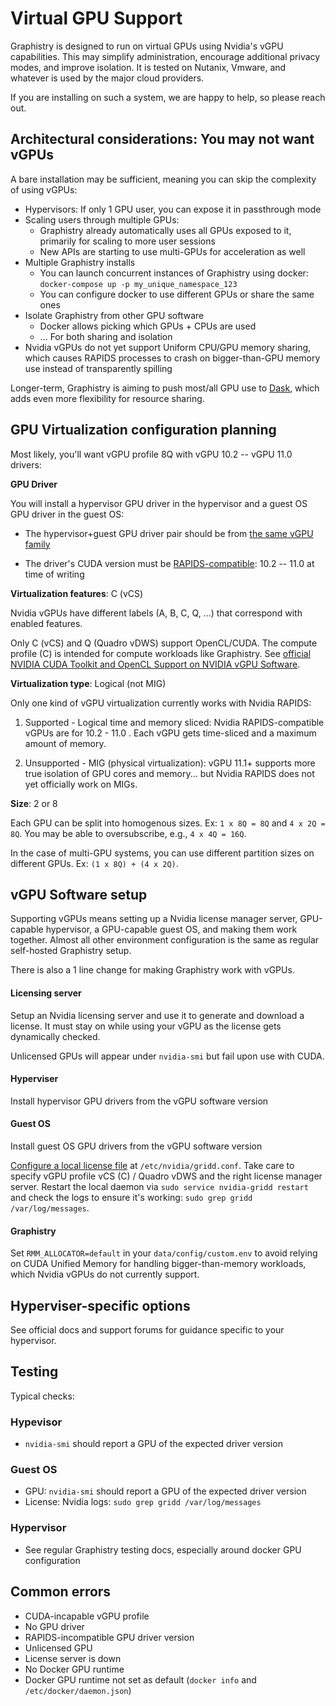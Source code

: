 # Virtual GPU Support

Graphistry is designed to run on virtual GPUs using Nvidia's vGPU capabilities. This may simplify administration, encourage additional privacy modes, and improve isolation. It is tested on Nutanix, Vmware, and whatever is used by the major cloud providers.

If you are installing on such a system, we are happy to help, so please reach out.

## Architectural considerations: You may not want vGPUs

A bare installation may be sufficient, meaning you can skip the complexity of using vGPUs:

* Hypervisors: If only 1 GPU user, you can expose it in passthrough mode
* Scaling users through multiple GPUs:
  * Graphistry already automatically uses all GPUs exposed to it, primarily for scaling to more user sessions
  * New APIs are starting to use multi-GPUs for acceleration as well
* Multiple Graphistry installs
  * You can launch concurrent instances of Graphistry using docker: `docker-compose up -p my_unique_namespace_123`
  * You can configure docker to use different GPUs or share the same ones
* Isolate Graphistry from other GPU software
  * Docker allows picking which GPUs + CPUs are used
  * ... For both sharing and isolation
* Nvidia vGPUs do not yet support Uniform CPU/GPU memory sharing, which causes RAPIDS processes to crash on bigger-than-GPU memory use instead of transparently spilling

Longer-term, Graphistry is aiming to push most/all GPU use to [Dask](https://docs.dask.org/en/latest/gpu.html), which adds even more flexibility for resource sharing.

## GPU Virtualization configuration planning

Most likely, you'll want vGPU profile 8Q with vGPU 10.2 -- vGPU 11.0 drivers:

**GPU Driver**

You will install a hypervisor GPU driver in the hypervisor and a guest OS GPU driver in the guest OS:

* The hypervisor+guest GPU driver pair should be from [the same vGPU family](https://docs.nvidia.com/grid/index.html)

* The driver's CUDA version must be [RAPIDS-compatible](https://rapids.ai/start.html): 10.2 -- 11.0 at time of writing

**Virtualization features**: C (vCS)

Nvidia vGPUs have different labels (A, B, C, Q, ...) that correspond with enabled features.

Only C (vCS) and Q (Quadro vDWS) support OpenCL/CUDA. The compute profile (C) is intended for compute workloads like Graphistry. See [official NVIDIA CUDA Toolkit and OpenCL Support on NVIDIA vGPU Software](https://docs.nvidia.com/grid/latest/grid-vgpu-user-guide/index.html#cuda-open-cl-support-vgpu).

**Virtualization type**: Logical (not MIG)

Only one kind of vGPU virtualization currently works with Nvidia RAPIDS:

1. Supported - Logical time and memory sliced: Nvidia RAPIDS-compatible vGPUs are for 10.2 - 11.0 . Each vGPU gets time-sliced and a maximum amount of memory.

2. Unsupported - MIG (physical virtualization): vGPU 11.1+ supports more true isolation of GPU cores and memory... but Nvidia RAPIDS does not yet officially work on MIGs.

**Size**: 2 or 8

Each GPU can be split into homogenous sizes. Ex: `1 x 8Q = 8Q` and `4 x 2Q = 8Q`. You may be able to oversubscribe, e.g., `4 x 4Q = 16Q`.

In the case of multi-GPU systems, you can use different partition sizes on different GPUs. Ex: `(1 x 8Q) + (4 x 2Q)`.

## vGPU Software setup

Supporting vGPUs means setting up a Nvidia license manager server, GPU-capable hypervisor, a GPU-capable guest OS, and making them work together. Almost all other environment configuration is the same as regular self-hosted Graphistry setup.

There is also a 1 line change for making Graphistry work with vGPUs.

#### Licensing server

Setup an Nvidia licensing server and use it to generate and download a license. It must stay on while using your vGPU as the license gets dynamically checked.

Unlicensed GPUs will appear under `nvidia-smi` but fail upon use with CUDA.

#### Hyperviser

Install hypervisor GPU drivers from the vGPU software version

#### Guest OS

Install guest OS GPU drivers from the vGPU software version

[Configure a local license file](https://docs.nvidia.com/grid/latest/grid-licensing-user-guide/index.html#licensing-grid-software-linux-config-file) at `/etc/nvidia/gridd.conf`. Take care to specify vGPU profile vCS (C) / Quadro vDWS and the right license manager server. Restart the local daemon via `sudo service nvidia-gridd restart` and check the logs to ensure it's working: `sudo grep gridd /var/log/messages`.

#### Graphistry

Set `RMM_ALLOCATOR=default` in your `data/config/custom.env` to avoid relying on CUDA Unified Memory for handling bigger-than-memory workloads, which Nvidia vGPUs do not currently support.

## Hyperviser-specific options

See official docs and support forums for guidance specific to your hypervisor.

## Testing

Typical checks:

### Hypevisor

* `nvidia-smi` should report a GPU of the expected driver version

### Guest OS

* GPU: `nvidia-smi` should report a GPU of the expected driver version
* License: Nvidia logs: `sudo grep gridd /var/log/messages`

### Hypervisor
* See regular Graphistry testing docs, especially around docker GPU configuration

## Common errors

* CUDA-incapable vGPU profile
* No GPU driver
* RAPIDS-incompatible GPU driver version
* Unlicensed GPU
* License server is down
* No Docker GPU runtime
* Docker GPU runtime not set as default (`docker info` and `/etc/docker/daemon.json`)



